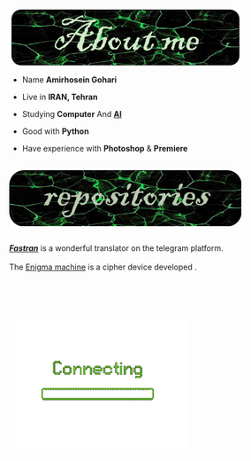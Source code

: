 <div>

<img src="./images/aboutme.png" width="420" align="center" />



<br/>


- Name **Amirhosein Gohari**

- Live in **IRAN, Tehran**

- Studying **Computer** And [**AI**](https://en.wikipedia.org/wiki/Artificial_intelligence)

- Good with **Python** 

- Have experience with **Photoshop** & **Premiere**
<br/>

<img src="./images/repositories.png" width="420" align="center" />
<br/>
<br/>


[***Fastran***](https://github.com/amirhoseinG/FATSRAN-telegram-bot) is a wonderful translator on the telegram platform.
<br/>
<br/>
The [Enigma machine](https://github.com/amirhoseinG/Enigma-machine) is a cipher device developed .
<br/>
<br/>
<br/>
<br/>
<br/>
<br/>
<img src="./images/loading.gif" width="320" align="left" />
</div>
